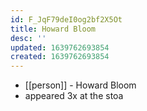 ```yaml
---
id: F_JqF79deI0og2bf2X5Ot
title: Howard Bloom
desc: ''
updated: 1639762693854
created: 1639762693854
---
```



- [[person]] - Howard Bloom
- appeared 3x at the stoa
